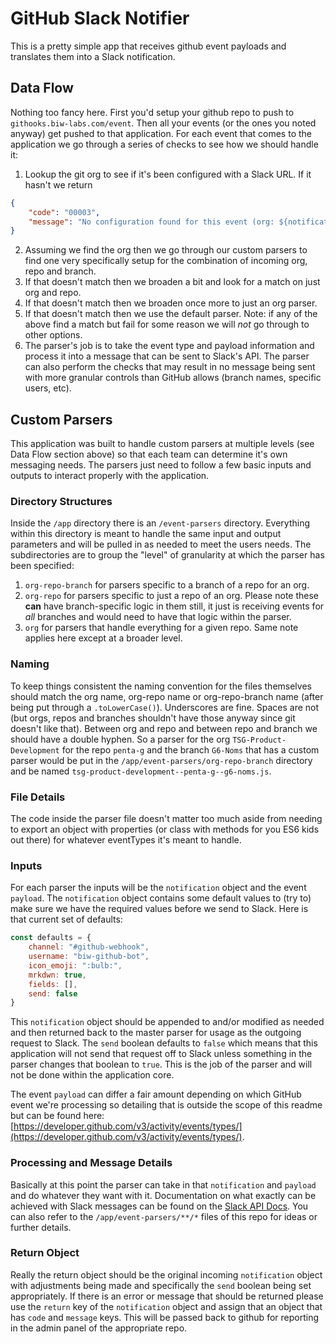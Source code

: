 # GitHub Slack Notifier

This is a pretty simple app that receives github event payloads and translates them into a Slack notification.

## Data Flow

Nothing too fancy here.  First you'd setup your github repo to push to `githooks.biw-labs.com/event`.  Then all your events (or the ones you noted anyway) get pushed to that application. For each event that comes to the application we go through a series of checks to see how we should handle it:

1. Lookup the git org to see if it's been configured with a Slack URL.  If it hasn't we return 

```json
{
    "code": "00003",
    "message": "No configuration found for this event (org: ${notification.org}, repo: ${notification.repo}, branch: ${notification.branch}, eventType: ${eventType})"
}
```

2. Assuming we find the org then we go through our custom parsers to find one very specifically setup for the combination of incoming org, repo and branch.  
3. If that doesn't match then we broaden a bit and look for a match on just org and repo.
4. If that doesn't match then we broaden once more to just an org parser.
5. If that doesn't match then we use the default parser. Note: if any of the above find a match but fail for some reason we will _not_ go through to other options.
6. The parser's job is to take the event type and payload information and process it into a message that can be sent to Slack's API.  The parser can also perform the checks that may result in no message being sent with more granular controls than GitHub allows (branch names, specific users, etc).

## Custom Parsers

This application was built to handle custom parsers at multiple levels (see Data Flow section above) so that each team can determine it's own messaging needs.  The parsers just need to follow a few basic inputs and outputs to interact properly with the application.

### Directory Structures

Inside the `/app` directory there is an `/event-parsers` directory.  Everything within this directory is meant to handle the same input and output parameters and will be pulled in as needed to meet the users needs.  The subdirectories are to group the "level" of granularity at which the parser has been specified:

1. `org-repo-branch` for parsers specific to a branch of a repo for an org.
2. `org-repo` for parsers specific to just a repo of an org. Please note these **can** have branch-specific logic in them still, it just is receiving events for _all_ branches and would need to have that logic within the parser.
3. `org` for parsers that handle everything for a given repo. Same note applies here except at a broader level.  

### Naming

To keep things consistent the naming convention for the files themselves should match the org name, org-repo name or org-repo-branch name (after being put through a `.toLowerCase()`).  Underscores are fine.  Spaces are not (but orgs, repos and branches shouldn't have those anyway since git doesn't like that).  Between org and repo and between repo and branch we should have a double hyphen.  So a parser for the org `TSG-Product-Development` for the repo `penta-g` and the branch `G6-Noms` that has a custom parser would be put in the `/app/event-parsers/org-repo-branch` directory and be named `tsg-product-development--penta-g--g6-noms.js`.

### File Details

The code inside the parser file doesn't matter too much aside from needing to export an object with properties (or class with methods for you ES6 kids out there) for whatever eventTypes it's meant to handle.

### Inputs

For each parser the inputs will be the `notification` object and the event `payload`.  The `notification` object contains some default values to (try to) make sure we have the required values before we send to Slack.  Here is that current set of defaults:

```javascript
const defaults = {
    channel: "#github-webhook",
    username: "biw-github-bot",
    icon_emoji: ":bulb:",
    mrkdwn: true,
    fields: [],
    send: false
}
```

This `notification` object should be appended to and/or modified as needed and then returned back to the master parser for usage as the outgoing request to Slack.  The `send` boolean defaults to `false` which means that this application will not send that request off to Slack unless something in the parser changes that boolean to `true`.  This is the job of the parser and will not be done within the application core.

The event `payload` can differ a fair amount depending on which GitHub event we're processing so detailing that is outside the scope of this readme but can be found here: [https://developer.github.com/v3/activity/events/types/](https://developer.github.com/v3/activity/events/types/).

### Processing and Message Details

Basically at this point the parser can take in that `notification` and `payload` and do whatever they want with it.  Documentation on what exactly can be achieved with Slack messages can be found on the [Slack API Docs](https://api.slack.com). You can also refer to the `/app/event-parsers/**/*` files of this repo for ideas or further details.

### Return Object

Really the return object should be the original incoming `notification` object with adjustments being made and specifically the `send` boolean being set appropriately.  If there is an error or message that should be returned please use the `return` key of the `notification` object and assign that an object that has `code` and `message` keys.  This will be passed back to github for reporting in the admin panel of the appropriate repo.

